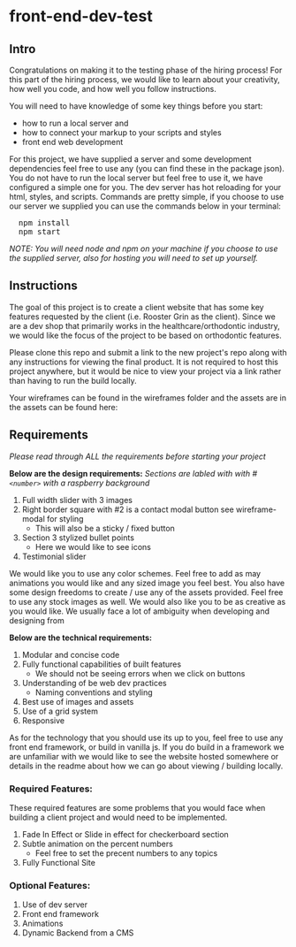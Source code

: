 # front-end-dev-test

## Intro

Congratulations on making it to the testing phase of the hiring process! For this part of the hiring process, we would like to learn about your creativity, how well you code, and how well you follow instructions.

You will need to have knowledge of some key things before you start:
  - how to run a local server and
  - how to connect your markup to your scripts and styles
  - front end web development

For this project, we have supplied a server and some development dependencies feel free to use any (you can find these in the package json). You do not have to run the local server but feel free to use it, we have configured a simple one for you. The dev server has hot reloading for your html, styles, and scripts. Commands are pretty simple, if you choose to use our server we supplied you can use the commands below in your terminal:

<pre>
  npm install
  npm start
</pre>

<em>NOTE: You will need node and npm on your machine if you choose to use the supplied server, also for hosting you will need to set up yourself.</em>

## Instructions

The goal of this project is to create a client website that has some key features requested by the client (i.e. Rooster Grin as the client). Since we are a dev shop that primarily works in the healthcare/orthodontic industry, we would like the focus of the project to be based on orthodontic features.

Please clone this repo and submit a link to the new project's repo along with any instructions for viewing the final product. It is not required to host this project anywhere, but it would be nice to view your project via a link rather than having to run the build locally.

Your wireframes can be found in the wireframes folder and the assets are in the assets can be found here: 

## Requirements

<em>Please read through ALL the requirements before starting your project</em>

<strong>Below are the design requirements:</strong>
<em>Sections are labled with with #`<number>` with a raspberry background</em>

  1. Full width slider with 3 images
  2. Right border square with #2 is a contact modal button see wireframe-modal for styling
      - This will also be a sticky / fixed button
  3. Section 3 stylized bullet points
      - Here we would like to see icons
  4. Testimonial slider

We would like you to use any color schemes. Feel free to add as may animations you would like and any sized image you feel best. You also have some design freedoms to create / use any of the assets provided. Feel free to use any stock images as well. We would also like you to be as creative as you would like. We usually face a lot of ambiguity when developing and designing from

<strong>Below are the technical requirements:</strong>

  1. Modular and concise code
  2. Fully functional capabilities of built features
      - We should not be seeing errors when we click on buttons
  3. Understanding of be web dev practices
      - Naming conventions and styling
  4. Best use of images and assets
  5. Use of a grid system
  6. Responsive

As for the technology that you should use its up to you, feel free to use any front end framework, or build in vanilla js. If you do build in a framework we are unfamiliar with we would like to see the website hosted somewhere or details in the readme about how we can go about viewing / building locally.



### Required Features:

These required features are some problems that you would face when building a client project and would need to be implemented.

  1. Fade In Effect or Slide in effect for checkerboard section
  2. Subtle animation on the percent numbers
      - Feel free to set the precent numbers to any topics
  3. Fully Functional Site

### Optional Features:
  1. Use of dev server
  2. Front end framework
  3. Animations
  4. Dynamic Backend from a CMS
